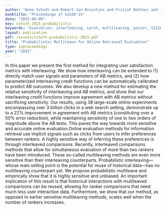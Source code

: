 ```yaml
---
author: "Anne Schuth and Robert-Jan Bruintjes and Fritjof Büttner and Joost van Doorn and Carla Groenland and Harrie Oosterhuis and Cong-Nguyen Tran and Bas Veeling and Jos van der Velde and Roger Wechsler and David Woudenberg and Maarten de Rijke"
booktitle: "Proceedings of SIGIR'15"
date: "2015-08-09"
key: schuth_2015_probabilistic
keywords: "evaluation, interleaving, Lerot, multileaving, poster, SIGIR"
layout: publication
pdf: /assets/schuth-probabilistic-2015.pdf
title: "Probabilistic Multileave for Online Retrieval Evaluation"
type: inproceedings
year: "2015"
---
```


In this paper we present the first method for integrating user satisfaction metrics with interleaving. We show how interleaving can be extended to (1) directly match user signals and parameters of AB metrics, and (2) how parameterized interleaving credit functions can be automatically calibrated to predict AB outcomes. We also develop a new method for estimating the relative sensitivity of interleaving and AB metrics, and show that our interleaving credit functions improve agreement with AB metrics without sacrificing sensitivity. Our results, using 38 large-scale online experiments encompassing over 3 billion clicks in a web search setting, demonstrate up to a 22% improvement in agreement with AB metrics (constituting over a 50% error reduction), while maintaining sensitivity of one to two orders of magnitude above the AB tests. This paves the way towards more sensitive and accurate online evaluation.Online evaluation methods for information retrieval use implicit signals such as clicks from users to infer preferences between rankers. A highly sensitive way of inferring these preferences is through interleaved comparisons. Recently, interleaved comparisons methods that allow for simultaneous evaluation of more than two rankers have been introduced. These so-called multileaving methods are even more sensitive than their interleaving counterparts. Probabilistic interleaving—whose main selling point is the potential for reuse of historical data—has no multileaving counterpart yet. We propose probabilistic multileave and empirically show that it is highly sensitive and unbiased. An important implication of this result is that historical interactions with multileaved comparisons can be reused, allowing for ranker comparisons that need much less user interaction data. Furthermore, we show that our method, as opposed to earlier sensitive multileaving methods, scales well when the number of rankers increases.
